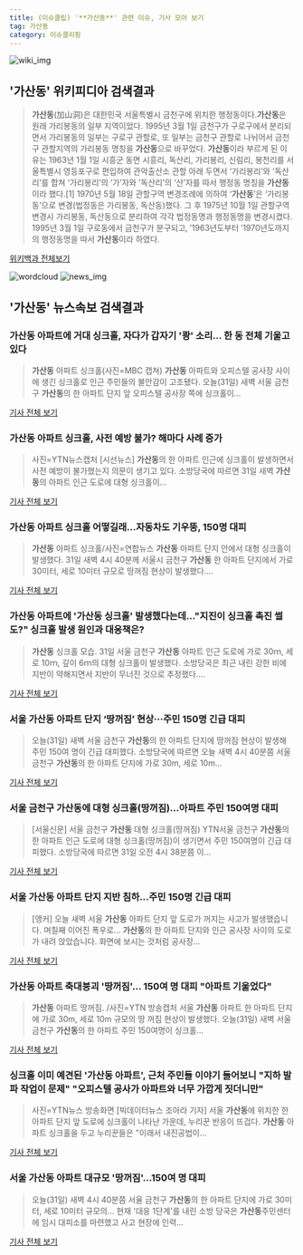 ```yaml
---
title: (이슈클립) '**가산동**' 관련 이슈, 기사 모아 보기
tag: 가산동
category: 이슈클리핑
---
```

![wiki_img](https://user-images.githubusercontent.com/42597476/44503234-41136a80-a6d0-11e8-9071-6fc6418eafe4.png)
## **'**가산동**'** 위키피디아 검색결과
>**가산동**(加山洞)은 대한민국 서울특별시 금천구에 위치한 행정동이다.**가산동**은 원래 가리봉동의 일부 지역이었다. 1995년 3월 1일 금천구가 구로구에서 분리되면서 가리봉동의 일부는 구로구 관할로, 또 일부는 금천구 관할로 나뉘어서 금천구 관할지역의 가리봉동 명칭을 **가산동**으로 바꾸었다. **가산동**이라 부르게 된 이유는 1963년 1월 1일 시흥군 동면 시흥리, 독산리, 가리봉리, 신림리, 봉천리를 서울특별시 영등포구로 편입하여 관악출산소 관할 아래 두면서 ‘가리봉리’와 ‘독산리’를 합쳐 ‘가리봉리’의 ‘가’자와 ‘독산리’의 ‘산’자를 따서 행정동 명칭을 **가산동**이라 했다.[1] 1970년 5월 18일 관할구역 변경조례에 의하여 ‘**가산동**’은 ‘가리봉동’으로 변경(법정동은 가리봉동, 독산동)했다. 그 후 1975년 10월 1일 관할구역 변경시 가리봉동, 독산동으로 분리하여 각각 법정동명과 행정동명을 변경시켰다. 1995년 3월 1일 구로동에서 금천구가 분구되고, ′1963년도부터 ′1970년도까지의 행정동명을 따서 **가산동**이라 하였다.

<a href="https://ko.wikipedia.org/wiki/가산동" target="_blank">위키백과 전체보기</a>

![wordcloud](https://s3.ap-northeast-2.amazonaws.com/lyrics101-wordcloud/2018-08-31-1535676700.png)
![news_img](https://user-images.githubusercontent.com/42597476/44507050-1206f400-a6e4-11e8-8d98-7ffbfebb353f.png)
## **'**가산동**'** 뉴스속보 검색결과
### **가산동** 아파트에 거대 싱크홀, 자다가 갑자기 '쾅' 소리… 한 동 전체 기울고 있다

>**가산동** 아파트 싱크홀(사진=MBC 캡쳐) **가산동** 아파트와 오피스텔 공사장 사이에 생긴 싱크홀로 인근 주민들의 불안감이 고조됐다. 오늘(31일) 새벽 서울 금천구 **가산동**의 한 아파트 단지 앞 오피스텔 공사장 쪽에 싱크홀이...

<a href="http://www.gnmaeil.com/news/articleView.html?idxno=381545" target="_blank">기사 전체 보기</a>

### **가산동** 아파트 싱크홀, 사전 예방 불가? 해마다 사례 증가

>사진=YTN뉴스캡처 [시선뉴스] **가산동**의 한 아파트 인근에 싱크홀이 발생하면서 사전 예방이 불가했는지 의문이 생기고 있다. 소방당국에 따르면 31일 새벽 **가산동**의 아파트 인근 도로에 대형 싱크홀이...

<a href="http://www.sisunnews.co.kr/news/articleView.html?idxno=89273" target="_blank">기사 전체 보기</a>

### **가산동** 아파트 싱크홀 어떻길래…자동차도 기우뚱, 150명 대피

>**가산동** 아파트 싱크홀/사진=연합뉴스 **가산동** 아파트 단지 안에서 대형 싱크홀이 발생했다. 31일 새벽 4시 40분께 서울시 금천구 **가산동** 한 아파트 단지에서 가로 30미터, 세로 10미터 규모로 땅꺼짐 현상이 발생했다....

<a href="http://news.hankyung.com/article/2018083163437" target="_blank">기사 전체 보기</a>

### **가산동** 아파트에 '**가산동** 싱크홀' 발생했다는데…"지진이 싱크홀 촉진 썰도?" 싱크홀 발생 원인과 대응책은?

>**가산동** 싱크홀 모습. 31일 서울 금천구 **가산동** 아파트 인근 도로에 가로 30ｍ, 세로 10ｍ, 깊이 6ｍ의 대형 싱크홀이 발생했다. 소방당국은 최근 내린 강한 비에 지반이 약해지면서 지반이 무너진 것으로 추정했다....

<a href="http://news.imaeil.com/Society/2018083109315378131" target="_blank">기사 전체 보기</a>

### 서울 **가산동** 아파트 단지 ‘땅꺼짐’ 현상···주민 150명 긴급 대피

>오늘(31일) 새벽 서울 금천구 **가산동**의 한 아파트 단지에 땅꺼짐 현상이 발생해 주민 150여 명이 긴급 대피했다. 소방당국에 따르면 오늘 새벽 4시 40분쯤 서울 금천구 **가산동**의 한 아파트 단지에 가로 30m, 세로 10m...

<a href="http://news.khan.co.kr/kh_news/khan_art_view.html?artid=201808310857001&code=940100" target="_blank">기사 전체 보기</a>

### 서울 금천구 **가산동**에 대형 싱크홀(땅꺼짐)…아파트 주민 150여명 대피

>[서울신문] 서울 금천구 **가산동** 대형 싱크홀(땅꺼짐) YTN서울 금천구 **가산동**의 한 아파트 인근 도로에 대형 싱크홀(땅꺼짐)이 생기면서 주민 150여명이 긴급 대피했다. 소방당국에 따르면 31일 오전 4시 38분쯤 이...

<a href="http://www.seoul.co.kr/news/newsView.php?id=20180831500003&wlog_tag3=naver" target="_blank">기사 전체 보기</a>

### 서울 **가산동** 아파트 단지 지반 침하...주민 150명 긴급 대피

>[앵커] 오늘 새벽 서울 **가산동** 아파트 단지 앞 도로가 꺼지는 사고가 발생했습니다. 며칠째 이어진 폭우로... **가산동**의 한 아파트 단지와 인근 공사장 사이의 도로가 내려 앉았습니다. 화면에 보시는 것처럼 공사장...

<a href="http://www.ytn.co.kr/_ln/0103_201808310702176442" target="_blank">기사 전체 보기</a>

### **가산동** 아파트 축대붕괴 '땅꺼짐'… 150여 명 대피 "아파트 기울었다"

>**가산동** 아파트 땅꺼짐. /사진=YTN 방송캡처 서울 **가산동** 아파트 한 아파트 단지에 가로 30m, 세로 10m 규모의 땅 꺼짐 현상이 발생했다. 오늘(31일) 새벽 서울 금천구 **가산동**의 한 아파트 주민 150여명이 싱크홀...

<a href="http://moneys.mt.co.kr/news/mwView.php?no=2018083107328045647" target="_blank">기사 전체 보기</a>

### 싱크홀 이미 예견된 '**가산동** 아파트', 근처 주민들 이야기 들어보니 "지하 발파 작업이 문제" "오피스텔 공사가 아파트와 너무 가깝게 짓더니만"

>사진=YTN뉴스 방송화면 [빅데이터뉴스 조아라 기자] 서울 **가산동**에 위치한 한 아파트 단지 앞 도로에 싱크홀이 나타난 가운데, 누리꾼 반응이 뜨겁다. **가산동** 아파트 싱크홀을 두고 누리꾼들은 "이래서 내진공법이...

<a href="http://www.thebigdata.co.kr/view.php?ud=201808310850059992c2f6b121bc_23" target="_blank">기사 전체 보기</a>

### 서울 **가산동** 아파트 대규모 '땅꺼짐'…150여 명 대피

>오늘(31일) 새벽 4시 40분쯤 서울 금천구 **가산동**의 한 아파트 단지에 가로 30미터, 세로 10미터 규모의... 현재 '대응 1단계'를 내린 소방 당국은 **가산동**주민센터에 임시 대피소를 마련했고 사고 현장에 인력...

<a href="http://imnews.imbc.com/news/2018/society/article/4795593_22673.html" target="_blank">기사 전체 보기</a>



